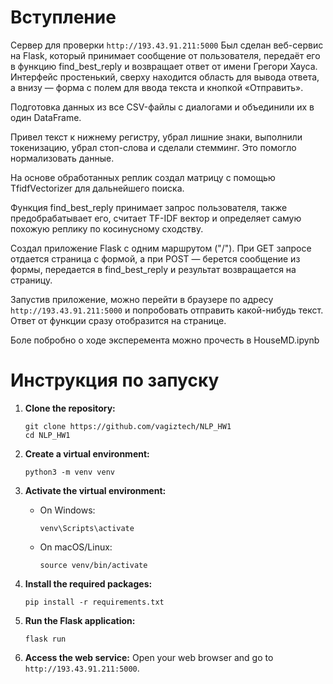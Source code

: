 # Вступление
Сервер для проверки `http://193.43.91.211:5000`
Был сделан веб-сервис на Flask, который принимает сообщение от пользователя, передаёт его в функцию find_best_reply и возвращает ответ от имени Грегори Хауса. Интерфейс простенький, сверху находится область для вывода ответа, а внизу — форма с полем для ввода текста и кнопкой «Отправить».

Подготовка данных из все CSV-файлы с диалогами и объединили их в один DataFrame.

Привел текст к нижнему регистру, убрал лишние знаки, выполнили токенизацию, убрал стоп-слова и сделали стемминг. Это помогло нормализовать данные.

На основе обработанных реплик создал матрицу с помощью TfidfVectorizer для дальнейшего поиска.

Функция find_best_reply принимает запрос пользователя, также предобрабатывает его, считает TF-IDF вектор и определяет самую похожую реплику по косинусному сходству.

Создал приложение Flask с одним маршрутом ("/"). При GET запросе отдается страница с формой, а при POST — берется сообщение из формы, передается в find_best_reply и результат возвращается на страницу.

Запустив приложение, можно перейти в браузере по адресу `http://193.43.91.211:5000` и попробовать отправить какой-нибудь текст. Ответ от функции сразу отобразится на странице.

Боле побробно о ходе эксперемента можно прочесть в HouseMD.ipynb


# Инструкция по запуску

1. **Clone the repository:**
   ```
   git clone https://github.com/vagiztech/NLP_HW1
   cd NLP_HW1
   ```

2. **Create a virtual environment:**
   ```
   python3 -m venv venv
   ```

3. **Activate the virtual environment:**
   - On Windows:
     ```
     venv\Scripts\activate
     ```
   - On macOS/Linux:
     ```
     source venv/bin/activate
     ```

4. **Install the required packages:**
   ```
   pip install -r requirements.txt
   ```

5. **Run the Flask application:**
   ```
   flask run
   ```

6. **Access the web service:**
   Open your web browser and go to `http://193.43.91.211:5000`.
